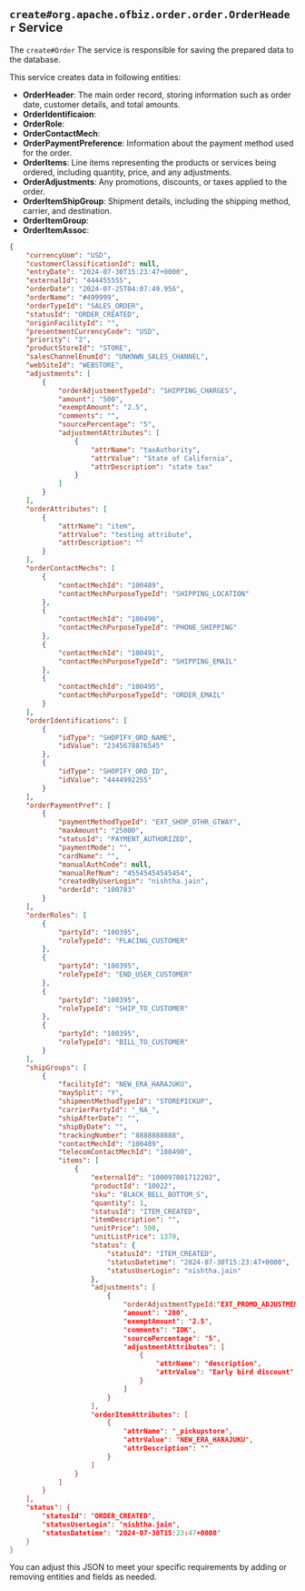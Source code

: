 
## `create#org.apache.ofbiz.order.order.OrderHeader` Service

The `create#Order` The service is responsible for saving the prepared data to the database.

This service creates data in following entities:
- **OrderHeader**: The main order record, storing information such as order date, customer details, and total amounts.
- **OrderIdentificaion**:
- **OrderRole**:
- **OrderContactMech**:
- **OrderPaymentPreference**: Information about the payment method used for the order.
- **OrderItems**: Line items representing the products or services being ordered, including quantity, price, and any adjustments.
- **OrderAdjustments**: Any promotions, discounts, or taxes applied to the order.
- **OrderItemShipGroup**: Shipment details, including the shipping method, carrier, and destination.
- **OrderItemGroup**:
- **OrderItemAssoc**:


```json
{
    "currencyUom": "USD",
    "customerClassificationId": null,
    "entryDate": "2024-07-30T15:23:47+0000",
    "externalId": "444455555",
    "orderDate": "2024-07-25T04:07:49.956",
    "orderName": "#499999",
    "orderTypeId": "SALES_ORDER",
    "statusId": "ORDER_CREATED",
    "originFacilityId": "",
    "presentmentCurrencyCode": "USD",
    "priority": "2",
    "productStoreId": "STORE",
    "salesChannelEnumId": "UNKNWN_SALES_CHANNEL",
    "webSiteId": "WEBSTORE",
    "adjustments": [
        {
            "orderAdjustmentTypeId": "SHIPPING_CHARGES",
            "amount": "500",
            "exemptAmount": "2.5",
            "comments": "",
            "sourcePercentage": "5",
            "adjustmentAttributes": [
                {
                    "attrName": "taxAuthority",
                    "attrValue": "State of California",
                    "attrDescription": "state tax"
                }
            ]
        }
    ],
    "orderAttributes": [
        {
            "attrName": "item",
            "attrValue": "testing attribute",
            "attrDescription": ""
        }
    ],
    "orderContactMechs": [
        {
            "contactMechId": "100489",
            "contactMechPurposeTypeId": "SHIPPING_LOCATION"
        },
        {
            "contactMechId": "100490",
            "contactMechPurposeTypeId": "PHONE_SHIPPING"
        },
        {
            "contactMechId": "100491",
            "contactMechPurposeTypeId": "SHIPPING_EMAIL"
        },
        {
            "contactMechId": "100495",
            "contactMechPurposeTypeId": "ORDER_EMAIL"
        }
    ],
    "orderIdentifications": [
        {
            "idType": "SHOPIFY_ORD_NAME",
            "idValue": "2345678876545"
        },
        {
            "idType": "SHOPIFY_ORD_ID",
            "idValue": "4444992255"
        }  
    ],
    "orderPaymentPref": [
        {
            "paymentMethodTypeId": "EXT_SHOP_OTHR_GTWAY",
            "maxAmount": "25000",
            "statusId": "PAYMENT_AUTHORIZED",
            "paymentMode": "",
            "cardName": "",
            "manualAuthCode": null,
            "manualRefNum": "45545454545454",
            "createdByUserLogin": "nishtha.jain",
            "orderId": "100783"
        }
    ],
    "orderRoles": [
        {
            "partyId": "100395",
            "roleTypeId": "PLACING_CUSTOMER"   
        },
        {
            "partyId": "100395",
            "roleTypeId": "END_USER_CUSTOMER"
        },
        {
            "partyId": "100395",
            "roleTypeId": "SHIP_TO_CUSTOMER"
        },
        {
            "partyId": "100395",
            "roleTypeId": "BILL_TO_CUSTOMER"
        }
    ],
    "shipGroups": [
        {
            "facilityId": "NEW_ERA_HARAJUKU",
            "maySplit": "Y",
            "shipmentMethodTypeId": "STOREPICKUP",
            "carrierPartyId": "_NA_",
            "shipAfterDate": "",
            "shipByDate": "",
            "trackingNumber": "8888888888",
            "contactMechId": "100489",
            "telecomContactMechId": "100490",
            "items": [
                {
                    "externalId": "100097001712202",
                    "productId": "10022",
                    "sku": "BLACK_BELL_BOTTOM_S",
                    "quantity": 1,
                    "statusId": "ITEM_CREATED",
                    "itemDescription": "",
                    "unitPrice": 500,
                    "unitListPrice": 1370,
                    "status": {
                        "statusId": "ITEM_CREATED",
                        "statusDatetime": "2024-07-30T15:23:47+0000",
                        "statusUserLogin": "nishtha.jain"
                    },
                    "adjustments": [
                        {
                            "orderAdjustmentTypeId:"EXT_PROMO_ADJUSTMENT",
                            "amount": "200",
                            "exemptAmount": "2.5",
                            "comments": "IDK",
                            "sourcePercentage": "5",
                            "adjustmentAttributes": [
                                {
                                    "attrName": "description",
                                    "attrValue": "Early bird discount"
                                }
                            ]
                        }
                    ],
                    "orderItemAttributes": [
                        {
                            "attrName": "_pickupstore",
                            "attrValue": "NEW_ERA_HARAJUKU",
                            "attrDescription": ""
                        }
                    ]
                }
            ]
        }
    ],
    "status": {
        "statusId": "ORDER_CREATED",
        "statusUserLogin": "nishtha.jain",
        "statusDatetime": "2024-07-30T15:23:47+0000"
    }    
}
```

You can adjust this JSON to meet your specific requirements by adding or removing entities and fields as needed.
